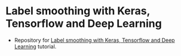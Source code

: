 # Label smoothing with Keras, Tensorflow and Deep Learning
- Repository for [Label smoothing with Keras, Tensorflow and Deep Learning](https://www.pyimagesearch.com/2019/12/30/label-smoothing-with-keras-tensorflow-and-deep-learning/) tutorial.
